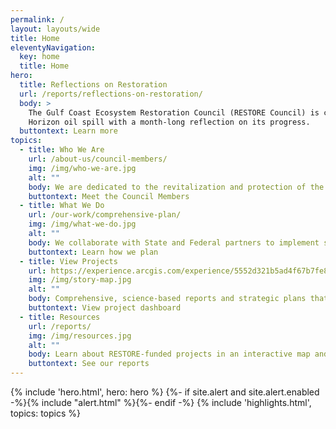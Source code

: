 ```yaml
---
permalink: /
layout: layouts/wide
title: Home
eleventyNavigation:
  key: home
  title: Home
hero:
  title: Reflections on Restoration
  url: /reports/reflections-on-restoration/
  body: >
    The Gulf Coast Ecosystem Restoration Council (RESTORE Council) is commemorating 15 years since the Deepwater 
    Horizon oil spill with a month-long reflection on its progress.
  buttontext: Learn more
topics:
  - title: Who We Are
    url: /about-us/council-members/
    img: /img/who-we-are.jpg
    alt: ""
    body: We are dedicated to the revitalization and protection of the natural and economic resources of the Gulf Coast.
    buttontext: Meet the Council Members
  - title: What We Do
    url: /our-work/comprehensive-plan/
    img: /img/what-we-do.jpg
    alt: ""
    body: We collaborate with State and Federal partners to implement science-based projects that restore critical habitats, improve water quality, and enhance coastal resilience across the Gulf Coast.
    buttontext: Learn how we plan
  - title: View Projects
    url: https://experience.arcgis.com/experience/5552d321b5ad4f67b7fe8d23cbc24676
    img: /img/story-map.jpg
    alt: ""
    body: Comprehensive, science-based reports and strategic plans that outline restoration goals, project funding allocations, and progress assessments for ecosystem recovery along the Gulf Coast.
    buttontext: View project dashboard
  - title: Resources
    url: /reports/
    img: /img/resources.jpg
    alt: ""
    body: Learn about RESTORE-funded projects in an interactive map and dashboard.
    buttontext: See our reports
---
```


{% include 'hero.html', hero: hero %}
{%- if site.alert and site.alert.enabled -%}{% include "alert.html" %}{%- endif -%}
{% include 'highlights.html', topics: topics %}

